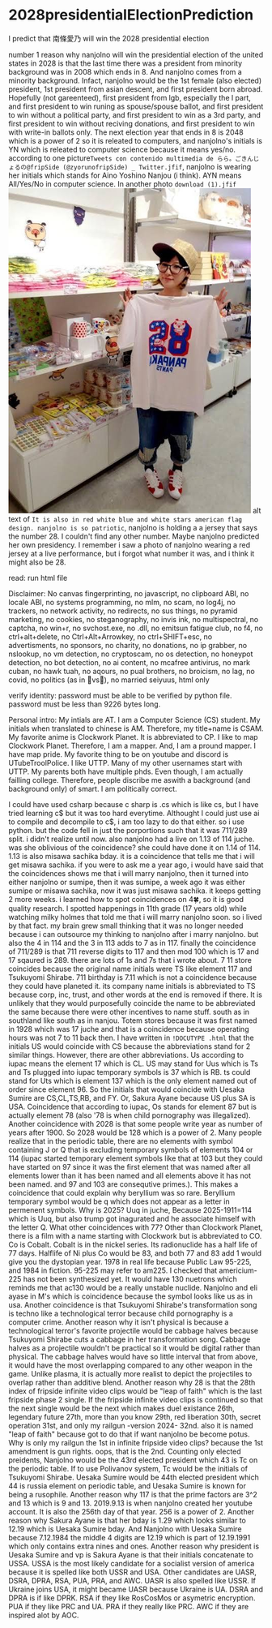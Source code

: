 # 2028presidentialElectionPrediction
I predict that 南條愛乃 will win the 2028 presidential election

number 1 reason why nanjolno will win the presidential election of the united states in 2028 is that the last time there was a president from minority background was in 2008 which ends in 8. And nanjolno comes from a minority background. Infact, nanjolno would be the 1st female (also elected) president, 1st president from asian descent, and first president born abroad. Hopefully (not gareenteed), first president from lgb, especially the l part, and first president to win runing as spouse/spouse ballot, and first president to win without a political party, and first president to win as a 3rd party, and first president to win without reciving donations, and first president to win with write-in ballots only. The next election year that ends in 8 is 2048 which is a power of 2 so it is releated to computers, and nanjolno's initials is YN which is releated to computer science because it means yes/no. according to one picture``Tweets con contenido multimedia de らら。ごきんじょるの@fripSide (@zyorunofripSide) _ Twitter.jfif``, nanjolno is wearing her initials which stands for Aino Yoshino Nanjou (i think). AYN means All/Yes/No in computer science. In another photo ``download (1).jfif`` ![alt text](https://github.com/yoshino712/2028presidentialElectionPrediction/raw/refs/heads/main/download%20(1).jfif) alt text of ``It is also in red white blue and white stars american flag design. nanjolno is so patriotic``, nanjolno is holding a a jersey that says the number 28. I couldn't find any other number. Maybe nanjolno predicted her own presidency. I remember i saw a photo of nanjolno wearing a red jersey at a live performance, but i forgot what number it was, and i think it might also be 28.

read: run html file

Disclaimer: No canvas fingerprinting, no javascript, no clipboard ABI, no locale ABI, no systems programming, no mlm, no scam, no log4j, no trackers, no network activity, no redirects, no sus things, no pyramid marketing, no cookies, no steganography, no invis ink, no multispectral, no captcha, no win+r, no svchost.exe, no .dll, no emitsun fatigue club, no f4, no ctrl+alt+delete, no Ctrl+Alt+Arrowkey, no ctrl+SHIFT+esc, no advertisments, no sponsors, no charity, no donations, no ip grabber, no nslookup, no vm detection, no cryptoscam, no os detection, no honeypot detection, no bot detection, no ai content, no mcafree antivirus, no mark cuban, no hawk tuah, no aqours, no pual brothers, no broicism, no lag, no covid, no politics (as in 🐘vs🫏), no married seiyuus, html only

verify identity: password must be able to be verified by python file. password must be less than 9226 bytes long.


Personal intro: My intials are AT. I am a Computer Science (CS) student. My initials when translated to chinese is AM. Therefore, my title+name is CSAM. My favorite anime is Clockwork Planet. It is abbreviated to CP. I like to map Clockwork Planet. Therefore, I am a mapper. And, I am a pround mapper. I have map pride. My favorite thing to be on youtube and discord is UTubeTroolPolice. I like UTTP. Many of my other usernames start with UTTP. My parents both have multiple phds. Even though, I am actually failling college. Therefore, people discribe me aswith a background (and background only) of smart. I am politically correct. 

I could have used csharp because c sharp is .cs which is like cs, but I have tried learning c$ but it was too hard everytime. Althought I could just use ai to compile and decompile to c$, i am too lazy to do that either. so i use python. but the code fell in just the porportions such that it was 711/289 split. i didn't realize until now. also nanjolno had a live on 1.13 of 114 juche. was she oblivious of the coincidence? she could have done it on 1.14 of 114. 1.13 is also misawa sachika bday. it is a coincidence that tells me that i will get misawa sachika. if you were to ask me a year ago, i would have said that the coincidences shows me that i will marry nanjolno, then it turned into either nanjolno or sumipe, then it was sumipe, a week ago it was either sumipe or misawa sachika, now it was just misawa sachika. it keeps getting 2 more weeks. i learned how to spot coincidences on 4🍀, so it is good quality research. I spotted happenings in 11th grade (17 years old) while watching milky holmes that told me that i will marry nanjolno soon. so i lived by that fact. my brain grew small thinking that it was no longer needed because i can outsource my thinking to nanjolno after i marry nanjolno. but also the 4 in 114 and the 3 in 113 adds to 7 as in 117. finally the coincidence of 711/289 is that 711 reverse digits to 117 and then mod 100 which is 17 and 17 sqaured is 289. there are lots of 1s and 7s that i wrote about. 7 11 store coincides because the original name initials were TS like element 117 and Tsukuyomi Shirabe. 711 birthday is 7.11 which is not a coincidence because they could have planeted it. its company name initials is abbreviated to TS because corp, inc, trust, and other words at the end is removed if there. It is unlikely that they would purposefully coincide the name to be abbreviated the same because there were other incentives to name stuff. south as in southland like south as in nanjou. Totem stores because it was first named in 1928 which was 17 juche and that is a coincidence because operating hours was not 7 to 11 back then. I have written in ``!DOCUTYPE .html`` that the initials US would coincide with CS because the abbreviations stand for 2 similar things. However, there are other abbreviations. Us according to iupac means the element 17 which is CL. US may stand for Uus which is Ts and Ts plugged into iupac temporary symbols is 37 which is RB. ts could stand for Uts which is element 137 which is the only element named out of order since element 96. So the initials that would coincide with Uesaka Sumire are CS,CL,TS,RB, and FY. Or, Sakura Ayane because US plus SA is USA. Coincidence that according to iupac, Os stands for element 87 but is actually element 78 (also '78 is when child pornography was illegalized). Another coincidence with 2028 is that some people write year as number of years after 1900. So 2028 would be 128 which is a power of 2. Many people realize that in the periodic table, there are no elements with symbol containing J or Q that is excluding temporary symbols of elements 104 or 114 (iupac started temporary element symbols like that at 103 but they could have started on 97 since it was the first element that was named after all elements lower than it has been named and all elements above it has not been named. and 97 and 103 are consequtive primes.). This makes a coincidence that could explain why beryllium was so rare. Beryllium temporary symbol would be q which does not appear as a letter in permenent symbols. Why is 2025? Uuq in juche, Because 2025-1911=114 which is Uuq, but also trump got inagurated and he associate himself with the letter Q. What other coincidences with 77? Other than Clockwork Planet, there is a film with a name starting with Clockwork but is abbreviated to CO. Co is Cobalt. Cobalt is in the nickel series. Its radionuclide has a half life of 77 days. Halflife of Ni plus Co would be 83, and both 77 and 83 add 1 would give you the dystopian year. 1978 in real life because Public Law 95-225, and 1984 in fiction. 95-225 may refer to am225. I checked that americium-225 has not been synthesized yet. It would have 130 nuetrons which reminds me that ac130 would be a really unstable nuclide. Nanjolno and eli ayase in M's which is coincidence because the symbol looks like us as in usa. Another coincidence is that Tsukuyomi Shirabe's transformation song is techno like a technological terror because child pornography is a computer crime. Another reason why it isn't physical is because a technological terror's favorite projectile would be cabbage halves because Tsukuyomi Shirabe cuts a cabbage in her transformation song. Cabbage halves as a projectile wouldn't be practical so it would be digital rather than physical. The cabbage halves would have so little interval that from above, it would have the most overlapping compared to any other weapon in the game. Unlike plasma, it is actually more realist to depict the projectiles to overlap rather than additive blend. Another reason why 28 is that the 28th index of fripside infinite video clips would be "leap of faith" which is the last fripside phase 2 single. If the fripside infinite video clips is continued so that the next single would be the next which makes duel existance 26th, legendary future 27th, more than you know 29th, red liberation 30th, secret operation 31st, and only my railgun -version 2024- 32nd. also it is named "leap of faith" because got to do that if want nanjolno be become potus. Why is only my railgun the 1st in infinite fripside video clips? because the 1st amendment is gun rights. oops, that is the 2nd. Counting only elected preidents, Nanjolno would be the 43rd elected president which 43 is Tc on the periodic table. If to use Polivanov system, Tc would be the initials of Tsukuyomi Shirabe. Uesaka Sumire would be 44th elected president which 44 is russia element on periodic table, and Uesaka Sumire is known for being a rusophile. Another reason why 117 is that the prime factors are 3^2 and 13 which is 9 and 13. 2019.9.13 is when nanjolno created her youtube account. It is also the 256th day of that year. 256 is a power of 2. Another reason why Sakura Ayane is that her bday is 1.29 which looks similar to 12.19 which is Uesaka Sumire bday. And Nanjolno with Uesaka Sumire because 7.12.1984 the middle 4 digits are 12.19 which is part of 12.19.1991 which only contains extra nines and ones. Another reason why president is Uesaka Sumire and vp is Sakura Ayane is that their initials concatenate to USSA. USSA is the most likely candidate for a socialist version of america because it is spelled like both USSR and USA. Other candidates are UASR, DSRA, DPRA, RSA, PUA, PRA, and AWC. UASR is also spelled like USSR. If Ukraine joins USA, it might became UASR because Ukraine is UA. DSRA and DPRA is if like DPRK. RSA if they like RosCosMos or asymetric encryption. PUA if they like PRC and UA. PRA if they really like PRC. AWC if they are inspired alot by AOC.
